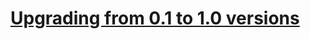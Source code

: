 # [Upgrading from 0.1 to 1.0 versions](https://bedezign.github.io/yii2-audit/docs/upgrading-0.1-1.0/)
